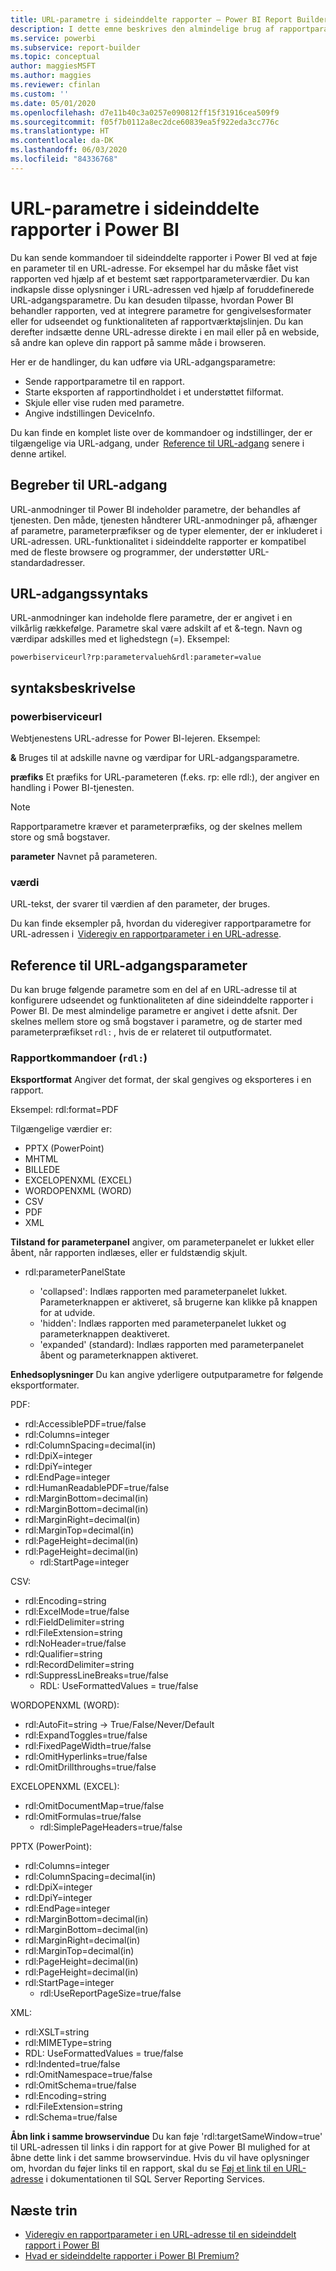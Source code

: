 ```yaml
---
title: URL-parametre i sideinddelte rapporter – Power BI Report Builder
description: I dette emne beskrives den almindelige brug af rapportparametre i Power BI Report Builder, hvilke egenskaber du kan angive og meget mere.
ms.service: powerbi
ms.subservice: report-builder
ms.topic: conceptual
author: maggiesMSFT
ms.author: maggies
ms.reviewer: cfinlan
ms.custom: ''
ms.date: 05/01/2020
ms.openlocfilehash: d7e11b40c3a0257e090812ff15f31916cea509f9
ms.sourcegitcommit: f05f7b0112a8ec2dce60839ea5f922eda3cc776c
ms.translationtype: HT
ms.contentlocale: da-DK
ms.lasthandoff: 06/03/2020
ms.locfileid: "84336768"
---
```

# <a name="url-parameters-in-paginated-reports-in-power-bi"></a>URL-parametre i sideinddelte rapporter i Power BI

Du kan sende kommandoer til sideinddelte rapporter i Power BI ved at føje en parameter til en URL-adresse. For eksempel har du måske fået vist rapporten ved hjælp af et bestemt sæt rapportparameterværdier. Du kan indkapsle disse oplysninger i URL-adressen ved hjælp af foruddefinerede URL-adgangsparametre. Du kan desuden tilpasse, hvordan Power BI behandler rapporten, ved at integrere parametre for gengivelsesformater eller for udseendet og funktionaliteten af rapportværktøjslinjen. Du kan derefter indsætte denne URL-adresse direkte i en mail eller på en webside, så andre kan opleve din rapport på samme måde i browseren. 

Her er de handlinger, du kan udføre via URL-adgangsparametre: 

- Sende rapportparametre til en rapport. 
- Starte eksporten af rapportindholdet i et understøttet filformat. 
- Skjule eller vise ruden med parametre. 
- Angive indstillingen DeviceInfo. 

Du kan finde en komplet liste over de kommandoer og indstillinger, der er tilgængelige via URL-adgang, under  [Reference til URL-adgang](#url-access-parameter-reference) senere i denne artikel. 

## <a name="url-access-concepts"></a>Begreber til URL-adgang 

URL-anmodninger til Power BI indeholder parametre, der behandles af tjenesten. Den måde, tjenesten håndterer URL-anmodninger på, afhænger af parametre, parameterpræfikser og de typer elementer, der er inkluderet i URL-adressen. URL-funktionalitet i sideinddelte rapporter er kompatibel med de fleste browsere og programmer, der understøtter URL-standardadresser. 

## <a name="url-access-syntax"></a>URL-adgangssyntaks 

URL-anmodninger kan indeholde flere parametre, der er angivet i en vilkårlig rækkefølge. Parametre skal være adskilt af et &-tegn. Navn og værdipar adskilles med et lighedstegn (=). Eksempel:

```
powerbiserviceurl?rp:parametervalueh&rdl:parameter=value  
```

## <a name="syntax-description"></a>syntaksbeskrivelse 

### <a name="powerbiserviceurl"></a>powerbiserviceurl 

Webtjenestens URL-adresse for Power BI-lejeren. Eksempel: 

**&** Bruges til at adskille navne og værdipar for URL-adgangsparametre.

**præfiks** Et præfiks for URL-parameteren (f.eks. rp: elle rdl:), der angiver en handling i Power BI-tjenesten. 

> [!NOTE]
> Rapportparametre kræver et parameterpræfiks, og der skelnes mellem store og små bogstaver. 

**parameter** Navnet på parameteren. 

### <a name="value"></a>værdi 

URL-tekst, der svarer til værdien af den parameter, der bruges. 

Du kan finde eksempler på, hvordan du videregiver rapportparametre for URL-adressen i  [Videregiv en rapportparameter i en URL-adresse](report-builder-url-pass-parameters.md).

## <a name="url-access-parameter-reference"></a>Reference til URL-adgangsparameter

Du kan bruge følgende parametre som en del af en URL-adresse til at konfigurere udseendet og funktionaliteten af dine sideinddelte rapporter i Power BI. De mest almindelige parametre er angivet i dette afsnit. Der skelnes mellem store og små bogstaver i parametre, og de starter med parameterpræfikset `rdl:` , hvis de er relateret til outputformatet.  

### <a name="report-commands-rdl"></a>Rapportkommandoer (`rdl:`) 

**Eksportformat** Angiver det format, der skal gengives og eksporteres i en rapport.

Eksempel: rdl:format=PDF

Tilgængelige værdier er:
 
- PPTX (PowerPoint)
- MHTML 
- BILLEDE 
- EXCELOPENXML (EXCEL) 
- WORDOPENXML (WORD) 
- CSV 
- PDF 
- XML 

**Tilstand for parameterpanel** angiver, om parameterpanelet er lukket eller åbent, når rapporten indlæses, eller er fuldstændig skjult.

-   rdl:parameterPanelState

    - 'collapsed': Indlæs rapporten med parameterpanelet lukket. Parameterknappen er aktiveret, så brugerne kan klikke på knappen for at udvide.
    - 'hidden': Indlæs rapporten med parameterpanelet lukket og parameterknappen deaktiveret.
    - 'expanded' (standard): Indlæs rapporten med parameterpanelet åbent og parameterknappen aktiveret.

**Enhedsoplysninger** Du kan angive yderligere outputparametre for følgende eksportformater. 

PDF:

- rdl:AccessiblePDF=true/false
- rdl:Columns=integer
- rdl:ColumnSpacing=decimal(in)
- rdl:DpiX=integer
- rdl:DpiY=integer
- rdl:EndPage=integer
- rdl:HumanReadablePDF=true/false
- rdl:MarginBottom=decimal(in)
- rdl:MarginBottom=decimal(in)
- rdl:MarginRight=decimal(in)
- rdl:MarginTop=decimal(in)
- rdl:PageHeight=decimal(in)
- rdl:PageHeight=decimal(in)
    - rdl:StartPage=integer
    
CSV:

- rdl:Encoding=string
- rdl:ExcelMode=true/false
- rdl:FieldDelimiter=string
- rdl:FileExtension=string
- rdl:NoHeader=true/false
- rdl:Qualifier=string
- rdl:RecordDelimiter=string
- rdl:SuppressLineBreaks=true/false
    - RDL: UseFormattedValues = true/false
    
WORDOPENXML (WORD):

- rdl:AutoFit=string -> True/False/Never/Default
- rdl:ExpandToggles=true/false
- rdl:FixedPageWidth=true/false
- rdl:OmitHyperlinks=true/false
- rdl:OmitDrillthroughs=true/false

EXCELOPENXML (EXCEL):

- rdl:OmitDocumentMap=true/false
- rdl:OmitFormulas=true/false
    - rdl:SimplePageHeaders=true/false
    
PPTX (PowerPoint):
 
- rdl:Columns=integer
- rdl:ColumnSpacing=decimal(in)
- rdl:DpiX=integer
- rdl:DpiY=integer
- rdl:EndPage=integer
- rdl:MarginBottom=decimal(in)
- rdl:MarginBottom=decimal(in)
- rdl:MarginRight=decimal(in)
- rdl:MarginTop=decimal(in)
- rdl:PageHeight=decimal(in)
- rdl:PageHeight=decimal(in)
- rdl:StartPage=integer
    - rdl:UseReportPageSize=true/false

XML:

- rdl:XSLT=string
- rdl:MIMEType=string
- RDL: UseFormattedValues = true/false
- rdl:Indented=true/false
- rdl:OmitNamespace=true/false
- rdl:OmitSchema=true/false
- rdl:Encoding=string
- rdl:FileExtension=string
- rdl:Schema=true/false

**Åbn link i samme browservindue** Du kan føje 'rdl:targetSameWindow=true' til URL-adressen til links i din rapport for at give Power BI mulighed for at åbne dette link i det samme browservindue. Hvis du vil have oplysninger om, hvordan du føjer links til en rapport, skal du se [Føj et link til en URL-adresse](https://docs.microsoft.com/sql/reporting-services/report-design/add-a-hyperlink-to-a-url-report-builder-and-ssrs) i dokumentationen til SQL Server Reporting Services.

## <a name="next-steps"></a>Næste trin

- [Videregiv en rapportparameter i en URL-adresse til en sideinddelt rapport i Power BI](report-builder-url-pass-parameters.md)
- [Hvad er sideinddelte rapporter i Power BI Premium?](paginated-reports-report-builder-power-bi.md)

